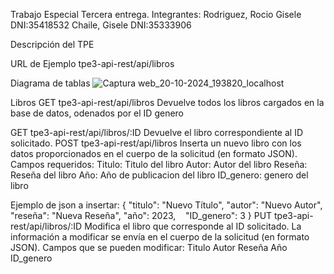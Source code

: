 Trabajo Especial Tercera entrega.
Integrantes:
Rodriguez, Rocio Gisele DNI:35418532
Chaile, Gisele DNI:35333906


Descripción del TPE


URL de Ejemplo
tpe3-api-rest/api/libros



Diagrama de tablas 
![Captura web_20-10-2024_193820_localhost](https://github.com/user-attachments/assets/0aafb821-8f59-4bb9-97d6-47098f9dc0fc)

Libros
GET tpe3-api-rest/api/libros
Devuelve todos los libros cargados en la base de datos, odenados por el ID genero

GET tpe3-api-rest/api/libros/:ID
Devuelve el libro correspondiente al ID solicitado.
POST tpe3-api-rest/api/libros
Inserta un nuevo libro con los datos proporcionados en el cuerpo de la solicitud (en formato JSON).
Campos requeridos:
  Titulo: Titulo del libro
  Autor: Autor del libro
  Reseña: Reseña del libro
  Año: Año de publicacion del libro
  ID_genero: genero del libro
  
Ejemplo de json a insertar:
      {
        "titulo": "Nuevo Título",
        "autor": "Nuevo Autor",
        "reseña": "Nueva Reseña",
        "año": 2023,
        "ID_genero": 3
      }
PUT tpe3-api-rest/api/libros/:ID
Modifica el libro que corresponde al ID solicitado. La información a modificar se envía en el cuerpo de la solicitud (en formato JSON).
Campos que se pueden modificar:
  Titulo
  Autor
  Reseña
  Año
  ID_genero

